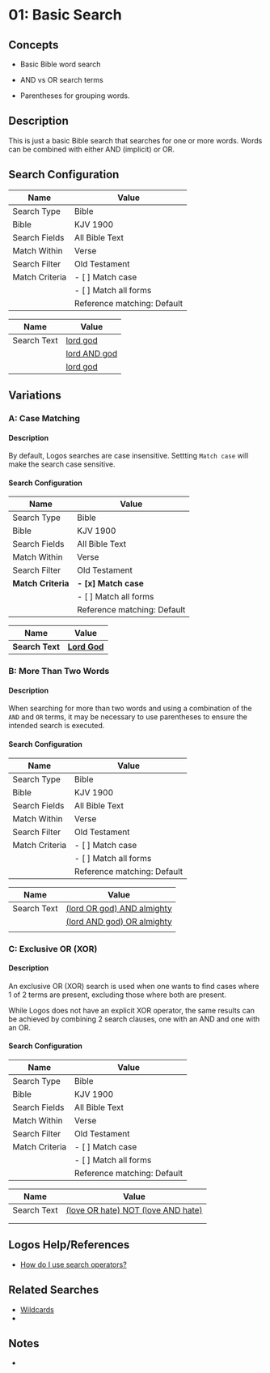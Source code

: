 # 01: Basic Search

## Concepts

- Basic Bible word search

- AND vs OR search terms

- Parentheses for grouping words.

## Description

This is just a basic Bible search that searches for one or more words. Words can be combined with either AND (implicit) or OR.

  

## Search Configuration

| Name           | Value                       |
| -------------- | --------------------------- |
| Search Type    | Bible                       |
| Bible          | KJV 1900                    |
| Search Fields  | All Bible Text              |
| Match Within   | Verse                       |
| Search Filter  | Old Testament               |
| Match Criteria | - [ ] Match case            |
|                | - [ ] Match all forms       |
|                | Reference matching: Default |

| Name        | Value                                                                                                                                                                                                                                                                                                                             |
| ----------- | --------------------------------------------------------------------------------------------------------------------------------------------------------------------------------------------------------------------------------------------------------------------------------------------------------------------------------- |
| Search Text | [lord god](https://ref.ly/logos4/Search?kind=BibleSearch&q=lord+god&syntax=v2&documentlevel=verse&match=nostem&references=bible%2bkjv.1-17.10.3%0abible%2bkjv.18-39&in=raw%3aTop%7cDataType%3dbible%7cResourceType%3dtext.monograph.bible%7cResultLimit%3d1%7cTitle%3dTop%2520Bible%2520(KJV%25201900)&viewkind=passages)         |
|             | [lord AND god](https://ref.ly/logos4/Search?kind=BibleSearch&q=lord+AND+god&syntax=v2&documentlevel=verse&match=nostem&references=bible%2bkjv.1-17.10.3%0abible%2bkjv.18-39&in=raw%3aTop%7cDataType%3dbible%7cResourceType%3dtext.monograph.bible%7cResultLimit%3d1%7cTitle%3dTop%2520Bible%2520(KJV%25201900)&viewkind=passages) |
|             | [lord god](https://ref.ly/logos4/Search?kind=BibleSearch&q=lord+god&syntax=v2&documentlevel=verse&match=nostem&references=bible%2bkjv.1-17.10.3%0abible%2bkjv.18-39&in=raw%3aTop%7cDataType%3dbible%7cResourceType%3dtext.monograph.bible%7cResultLimit%3d1%7cTitle%3dTop%2520Bible%2520(KJV%25201900)&viewkind=passages)         |
## Variations

### A: Case Matching

#### Description

By default, Logos searches are case insensitive. Settting ```Match case``` will make the search case sensitive.

#### Search Configuration

| Name               | Value                       |
| ------------------ | --------------------------- |
| Search Type        | Bible                       |
| Bible              | KJV 1900                    |
| Search Fields      | All Bible Text              |
| Match Within       | Verse                       |
| Search Filter      | Old Testament               |
| **Match Criteria** | **- [x] Match case**        |
|                    | - [ ] Match all forms       |
|                    | Reference matching: Default |

| Name            | Value                                                                                                                                                                                                                                                                                                                     |
| --------------- | ------------------------------------------------------------------------------------------------------------------------------------------------------------------------------------------------------------------------------------------------------------------------------------------------------------------------- |
| **Search Text** | **[Lord God](https://ref.ly/logos4/Search?kind=BibleSearch&q=Lord+God&syntax=v2&documentlevel=verse&match=case&references=bible%2bkjv.1-17.10.3%0abible%2bkjv.18-39&in=raw%3aTop%7cDataType%3dbible%7cResourceType%3dtext.monograph.bible%7cResultLimit%3d1%7cTitle%3dTop%2520Bible%2520(KJV%25201900)&viewkind=passages)** |

### B: More Than Two Words

#### Description

When searching for more than two words and using a combination of the ```AND``` and ```OR``` terms, it may be necessary to use parentheses to ensure the intended search is executed.

#### Search Configuration

| Name           | Value                       |
| -------------- | --------------------------- |
| Search Type    | Bible                       |
| Bible          | KJV 1900                    |
| Search Fields  | All Bible Text              |
| Match Within   | Verse                       |
| Search Filter  | Old Testament               |
| Match Criteria | - [ ] Match case            |
|                | - [ ] Match all forms       |
|                | Reference matching: Default |

| Name        | Value                                                                                                                                                                                                                                                                                                                                                          |
| ----------- | -------------------------------------------------------------------------------------------------------------------------------------------------------------------------------------------------------------------------------------------------------------------------------------------------------------------------------------------------------------- |
| Search Text | [(lord OR god) AND almighty](https://ref.ly/logos4/Search?kind=BibleSearch&q=(lord+OR+god)+AND+almighty&syntax=v2&documentlevel=verse&match=nostem&references=bible%2bkjv.1-17.10.3%0abible%2bkjv.18-39&in=raw%3aTop%7cDataType%3dbible%7cResourceType%3dtext.monograph.bible%7cResultLimit%3d1%7cTitle%3dTop%2520Bible%2520(KJV%25201900)&viewkind=passages)  |
|             |  [(lord AND god) OR almighty](https://ref.ly/logos4/Search?kind=BibleSearch&q=(lord+AND+god)+OR+almighty&syntax=v2&documentlevel=verse&match=nostem&references=bible%2bkjv.1-17.10.3%0abible%2bkjv.18-39&in=raw%3aTop%7cDataType%3dbible%7cResourceType%3dtext.monograph.bible%7cResultLimit%3d1%7cTitle%3dTop%2520Bible%2520(KJV%25201900)&viewkind=passages) |
|             |                                                                                                                                                                                                                                                                                                                                                                |
### C: Exclusive OR (XOR)
#### Description
An exclusive OR (XOR) search is used when one wants to find cases where 1 of 2 terms are present, excluding those where both are present.

While Logos does not have an explicit XOR operator, the same results can be achieved by combining 2 search clauses, one with an AND and one with an OR.

#### Search Configuration

| Name           | Value                       |
| -------------- | --------------------------- |
| Search Type    | Bible                       |
| Bible          | KJV 1900                    |
| Search Fields  | All Bible Text              |
| Match Within   | Verse                       |
| Search Filter  | Old Testament               |
| Match Criteria | - [ ] Match case            |
|                | - [ ] Match all forms       |
|                | Reference matching: Default |

| Name        | Value                                                                                                                                                                                                                                                                                                                                                                         |
| ----------- | ----------------------------------------------------------------------------------------------------------------------------------------------------------------------------------------------------------------------------------------------------------------------------------------------------------------------------------------------------------------------------- |
| Search Text | [(love OR hate) NOT (love AND hate)](https://ref.ly/logos4/Search?kind=BibleSearch&q=(love+OR+hate)+NOT+(love+AND+hate)&syntax=v2&documentlevel=verse&match=nostem&references=bible%2bkjv.1-17.10.3%0abible%2bkjv.18-39&in=raw%3aTop%7cDataType%3dbible%7cResourceType%3dtext.monograph.bible%7cResultLimit%3d1%7cTitle%3dTop%2520Bible%2520(KJV%25201900)&viewkind=analysis) |
|             |                                                                                                                                                                                                                                                                                                                                                                               |
|             |                                                                                                                                                                                                                                                                                                                                                                               |



## Logos Help/References
- [How do I use search operators?](https://support.logos.com/hc/en-us/articles/360044454351-How-do-I-use-Search-Operators-in-Logos#AND)

  
## Related Searches
- [Wildcards](search02.md) 
- 
## Notes
-

